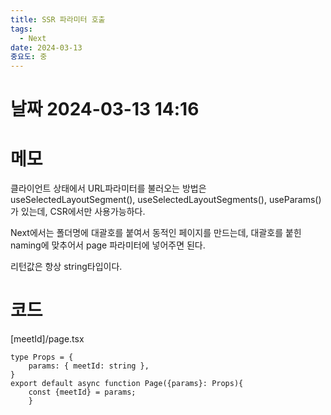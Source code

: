 ```yaml
---
title: SSR 파라미터 호출
tags:
  - Next
date: 2024-03-13
중요도: 중
---
```

# 날짜  2024-03-13 14:16

# 메모

클라이언트 상태에서 URL파라미터를 불러오는 방법은
useSelectedLayoutSegment(), useSelectedLayoutSegments(), useParams() 가 있는데,
CSR에서만 사용가능하다.

Next에서는 폴더명에 대괄호를 붙여서 동적인 페이지를 만드는데, 대괄호를 붙힌 naming에 맞추어서  page 파라미터에 넣어주면 된다.

리턴값은 항상 string타입이다.
# 코드
[meetId]/page.tsx
```tsx
type Props = {  
    params: { meetId: string },  
}  
export default async function Page({params}: Props){  
    const {meetId} = params;
    }
```